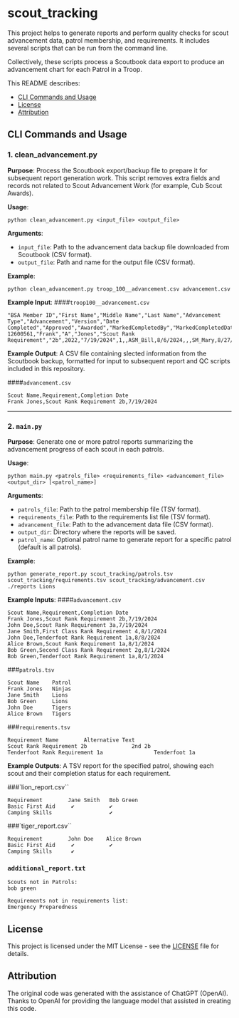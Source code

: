 # scout_tracking
This project helps to generate reports and perform quality checks for scout advancement data, patrol membership, and requirements. It includes several scripts that can be run from the command line.

Collectively, these scripts process a Scoutbook data export to produce an advancement chart for each Patrol in a Troop.

This README describes:
- [CLI Commands and Usage](#CLI-Commands-and-Usage)
- [License](#License)
- [Attribution](#Attribution)


## CLI Commands and Usage

### 1. **clean_advancement.py**
**Purpose**: Process the Scoutbook export/backup file to prepare it for subsequent report generation work. This script removes extra fields and records not related to Scout Advancement Work (for example, Cub Scout Awards).

**Usage**:
```
python clean_advancement.py <input_file> <output_file>
```

**Arguments**:
- `input_file`: Path to the advancement data backup file downloaded from Scoutbook (CSV format).
- `output_file`: Path and name for the output file (CSV format).

**Example**:
```
python clean_advancement.py troop_100__advancement.csv advancement.csv
```

**Example Input**:
####`troop100__advancement.csv`
```
"BSA Member ID","First Name","Middle Name","Last Name","Advancement Type","Advancement","Version","Date Completed","Approved","Awarded","MarkedCompletedBy","MarkedCompletedDate","CounselorApprovedBy","CounselorApprovedDate","LeaderApprovedBy","LeaderApprovedDate","AwardedBy","AwardedDate"
12600561,"Frank","A","Jones","Scout Rank Requirement","2b",2022,"7/19/2024",1,,ASM_Bill,8/6/2024,,,SM_Mary,8/27/2024,,
```

**Example Output**:
A CSV file containing slected information from the Scoutbook backup, formatted for input to subsequent report and QC scripts included in this repository.

####`advancement.csv`
```
Scout Name,Requirement,Completion Date
Frank Jones,Scout Rank Requirement 2b,7/19/2024
```

---
### 2. `main.py`

**Purpose**: Generate one or more patrol reports summarizing the advancement progress of each scout in each patrols.

**Usage**:
```
python main.py <patrols_file> <requirements_file> <advancement_file> <output_dir> [<patrol_name>]
```

**Arguments**:
- `patrols_file`: Path to the patrol membership file (TSV format).
- `requirements_file`: Path to the requirements list file (TSV format).
- `advancement_file`: Path to the advancement data file (CSV format).
- `output_dir`: Directory where the reports will be saved.
- `patrol_name`: Optional patrol name to generate report for a specific patrol (default is all patrols).

**Example**:
```
python generate_report.py scout_tracking/patrols.tsv scout_tracking/requirements.tsv scout_tracking/advancement.csv ./reports Lions
```

**Example Inputs**:
####`advancement.csv`
```
Scout Name,Requirement,Completion Date
Frank Jones,Scout Rank Requirement 2b,7/19/2024
John Doe,Scout Rank Requirement 3a,7/19/2024
Jane Smith,First Class Rank Requirement 4,8/1/2024
John Doe,Tenderfoot Rank Requirement 1a,8/8/2024
Alice Brown,Scout Rank Requirement 1a,8/1/2024
Bob Green,Second Class Rank Requirement 2g,8/1/2024
Bob Green,Tenderfoot Rank Requirement 1a,8/1/2024
```

###`patrols.tsv`
```
Scout Name    Patrol
Frank Jones   Ninjas
Jane Smith    Lions
Bob Green     Lions
John Doe      Tigers
Alice Brown   Tigers
```

###`requirements.tsv`
```
Requirement Name        Alternative Text
Scout Rank Requirement 2b              2nd 2b
Tenderfoot Rank Requirement 1a                Tenderfoot 1a
```

**Example Outputs**:
A TSV report for the specified patrol, showing each scout and their completion status for each requirement.

###`lion_report.csv``
```
Requirement        Jane Smith   Bob Green
Basic First Aid     ✔           ✔
Camping Skills                  ✔
```

###`tiger_report.csv``
```
Requirement        John Doe    Alice Brown
Basic First Aid     ✔           ✔
Camping Skills      ✔
```

### `additional_report.txt`
```
Scouts not in Patrols:
bob green

Requirements not in requirements list:
Emergency Preparedness
```

## License

This project is licensed under the MIT License - see the [LICENSE](LICENSE) file for details.

## Attribution

The original code was generated with the assistance of ChatGPT (OpenAI). Thanks to OpenAI for providing the language model that assisted in creating this code.
